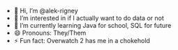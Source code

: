 - 👋 Hi, I’m @alek-rigney
- 👀 I’m interested in if I actually want to do data or not
- 🌱 I’m currently learning Java for school, SQL for future
- 😄 Pronouns: They/Them
- ⚡ Fun fact: Overwatch 2 has me in a chokehold

<!---
alek-rigney/alek-rigney is a ✨ special ✨ repository because its `README.md` (this file) appears on your GitHub profile.
You can click the Preview link to take a look at your changes.
--->
